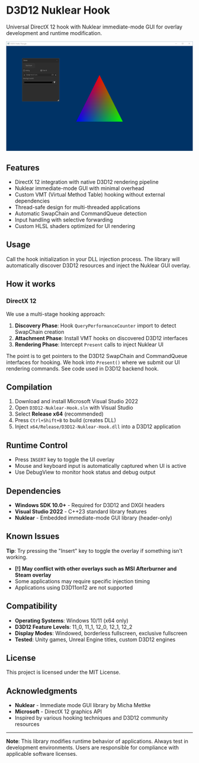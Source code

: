 # D3D12 Nuklear Hook

Universal DirectX 12 hook with Nuklear immediate-mode GUI for overlay development and runtime modification.

![D3D12 Hello Triangle Demo](2025-06-19%2004_18_01-D3D12%20Hello%20Triangle.png)

## Features

* DirectX 12 integration with native D3D12 rendering pipeline
* Nuklear immediate-mode GUI with minimal overhead
* Custom VMT (Virtual Method Table) hooking without external dependencies
* Thread-safe design for multi-threaded applications
* Automatic SwapChain and CommandQueue detection
* Input handling with selective forwarding
* Custom HLSL shaders optimized for UI rendering

## Usage

Call the hook initialization in your DLL injection process. The library will automatically discover D3D12 resources and inject the Nuklear GUI overlay.

## How it works

### DirectX 12

We use a multi-stage hooking approach:

1. **Discovery Phase**: Hook `QueryPerformanceCounter` import to detect SwapChain creation
2. **Attachment Phase**: Install VMT hooks on discovered D3D12 interfaces  
3. **Rendering Phase**: Intercept `Present` calls to inject Nuklear UI

The point is to get pointers to the D3D12 SwapChain and CommandQueue interfaces for hooking. We hook into `Present()` where we submit our UI rendering commands. See code used in D3D12 backend hook.

## Compilation

1. Download and install Microsoft Visual Studio 2022
2. Open `D3D12-Nuklear-Hook.sln` with Visual Studio
3. Select **Release x64** (recommended)
4. Press `Ctrl+Shift+B` to build (creates DLL)
5. Inject `x64/Release/D3D12-Nuklear-Hook.dll` into a D3D12 application

## Runtime Control

* Press `INSERT` key to toggle the UI overlay
* Mouse and keyboard input is automatically captured when UI is active
* Use DebugView to monitor hook status and debug output

## Dependencies

* **Windows SDK 10.0+** - Required for D3D12 and DXGI headers
* **Visual Studio 2022** - C++23 standard library features
* **Nuklear** - Embedded immediate-mode GUI library (header-only)

## Known Issues

**Tip**: Try pressing the "Insert" key to toggle the overlay if something isn't working.

* **[!] May conflict with other overlays such as MSI Afterburner and Steam overlay**
* Some applications may require specific injection timing
* Applications using D3D11on12 are not supported

## Compatibility

* **Operating Systems**: Windows 10/11 (x64 only)
* **D3D12 Feature Levels**: 11_0, 11_1, 12_0, 12_1, 12_2
* **Display Modes**: Windowed, borderless fullscreen, exclusive fullscreen
* **Tested**: Unity games, Unreal Engine titles, custom D3D12 engines

## License

This project is licensed under the MIT License.

## Acknowledgments

* **Nuklear** - Immediate mode GUI library by Micha Mettke
* **Microsoft** - DirectX 12 graphics API
* Inspired by various hooking techniques and D3D12 community resources

---

**Note**: This library modifies runtime behavior of applications. Always test in development environments. Users are responsible for compliance with applicable software licenses. 